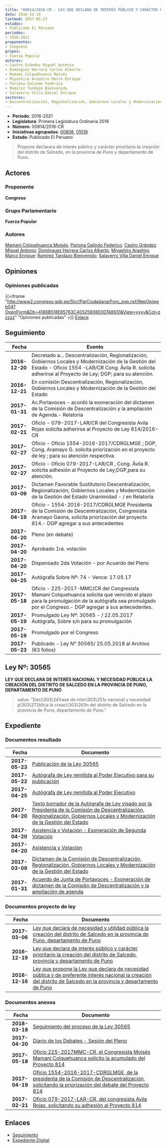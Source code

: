```yaml
---
title: "00814/2016-CR - LEY QUE DECLARA DE INTERÉS PÚBLICO Y CARÁCTER PRIORITARIO, LA CREACIÓN DEL DISTRITO DE SALCEDO, PROVINCIA Y DEPARTAMENTO DE PUNO"
date: 2016-12-19
lastmod: 2017-05-23
estados:
- Publicado El Peruano
periodos:
- 2016-2021
proponentes:
- Congreso
grupos:
- Fuerza Popular
autores:
- Castro Grández Miguel Antonio
- Domínguez Herrera Carlos Alberto
- Mamani Colquehuanca Moisés
- Miyashiro Arashiro Marco Enrique
- Pariona Galindo Federico
- Ramírez Tandazo Bienvenido
- Salaverry Villa Daniel Enrique
sectores:
- Descentralización, Regionalización, Gobiernos Locales y Modernización de la Gestión del Estado 
---
```

- **Periodo**: 2016-2021
- **Legislatura**: Primera Legislatura Ordinaria 2016
- **Número**: 00814/2016-CR
- **Iniciativas agrupadas**: [00808](../../00800/00808), [01019](../../01000/01019)
- **Estado**: Publicado El Peruano

> Propone declarara de interés público y carácter prioritario la creación del distrito de Salcedo, en la provincia de Puno y departamento de Puno.


## Actores

### Proponente

**Congreso**

### Grupo Parlamentario

**Fuerza Popular**

### Autores

[Mamani Colquehuanca Moisés](mailto:mailto:mmamani@congreso.gob.pe); [Pariona Galindo Federico](mailto:mailto:fpariona@congreso.gob.pe); [Castro Grández Miguel Antonio](mailto:mailto:macastro@congreso.gob.pe); [Domínguez Herrera Carlos Alberto](mailto:mailto:cdominguez@congreso.gob.pe); [Miyashiro Arashiro Marco Enrique](mailto:mailto:mmiyashiro@congreso.gob.pe); [Ramírez Tandazo Bienvenido](mailto:mailto:bramirez@congreso.gob.pe); [Salaverry Villa Daniel Enrique](mailto:mailto:dsalaverry@congreso.gob.pe)

## Opiniones

### Opiniones publicadas

{{<iframe "http://www2.congreso.gob.pe/Sicr/ParCiudadana/Foro_pvp.nsf/RepOpiweb04?OpenForm&Db=4186B518E85763C40525808E007A8931&View=yyyy&Col=zzzzz" "Opiniones publicadas" >}}
[Enlace](http://www2.congreso.gob.pe/Sicr/ParCiudadana/Foro_pvp.nsf/RepOpiweb04?OpenForm&Db=4186B518E85763C40525808E007A8931&View=yyyy&Col=zzzzz)


## Seguimiento

| Fecha | Evento |
|------:|--------|
| **2016-12-20** | Decretado a... Descentralización, Regionalización, Gobiernos Locales y Modernización de la Gestión del Estado - Oficio 1554 -LAR/CR Cong. Ävila R. solicita adherirse al Proyecto de Ley; DGP; para su atención. |
| **2016-12-21** | En comisión Descentralización, Regionalización, Gobiernos Locales y Modernización de la Gestión del Estado |
| **2017-01-31** | Ac.Portavoces - acordó la exoneración del dictamen de la Comisión de Descentralización y la ampliación de Agenda.- Relatoría |
| **2017-02-21** | Oficio - 079-2017-LAR/CR del Congresista Avila Rojas solicita adherirse al Proyecto de Ley 814/2016-CR |
| **2017-02-27** | Oficio - Oficio 1554-2016-2017/CDRGLMGE ; DGP, Cong. Aramayo G. solicita priorización en el proyecto de ley ; para su atención respectiva. |
| **2017-02-27** | Oficio - Oficio 079-2017-LAR/CR , Cong. Ävila R. solicita adhesión al Proyecto de Ley;DGP,para su atención. |
| **2017-03-09** | Dictamen Favorable Sustitutorio Descentralización, Regionalización, Gobiernos Locales y Modernización de la Gestión del Estado Unanimidad - / en Relatoría |
| **2017-04-19** | Oficio - 1554-2016-2017/CDRGLMGE Presidenta de la Comisión de Descentralización, Congresista Aramayo Gaona, solicita priorización del proyecto 814.- DGP agregar a sus antecedentes |
| **2017-04-20** | Pleno (en debate) |
| **2017-04-20** | Aprobado 1ra. votación |
| **2017-04-20** | Dispensado 2da Votación - por Acuerdo del Pleno |
| **2017-04-25** | Autógrafa Sobre Nº: 74 - Vence: 17.05.17 |
| **2017-05-18** | Oficio - 225-2017-MMC/CR del Congresista Mamani Colquehuanca solicita que vencido el plazo para la promulgación de la autógrafa sea promulgado por el Congreso.- DGP agregar a sus antecedentes. |
| **2017-05-19** | Promulgado Ley Nº: 30565 - / 22.05.2017 Autógrafa, Sobre s/n para su promulgación |
| **2017-05-19** | Promulgado por el Congreso |
| **2017-05-23** | Publicado - Ley N° 30565/ 25.05.2018 al Archivo (63 folios) |

## Ley Nº: 30565

**LEY QUE DECLARA DE INTERÉS NACIONAL Y NECESIDAD PÚBLICA LA CREACIÓN DEL DISTRITO DE SALCEDO EN LA PROVINCIA DE PUNO, DEPARTAMENTO DE PUNO**

> value: "Decl\303\241rase de inter\303\251s nacional y necesidad p\303\272blica la creaci\303\263n del distrito de Salcedo en la provincia de Puno, departamento de Puno."


## Expediente

### Documentos resultado

| Fecha | Documento |
|------:|-----------|
| **2017-05-23** | [Publicación de la Ley 30565](http://www.leyes.congreso.gob.pe/Documentos/2016_2021/ADLP/Normas_Legales/30565-LEY.pdf) |
| **2017-05-22** | [Autógrafa de Ley remitida al Poder Ejecutivo para su publicación](http://www.leyes.congreso.gob.pe/Documentos/2016_2021/Autografas/Ley_y_de_Resolucion_Legislativa/AU0080820170522.pdf) |
| **2017-04-25** | [Autógrafa de Ley remitida al Poder Ejecutivo](http://www.leyes.congreso.gob.pe/Documentos/2016_2021/Autografas/Ley_y_de_Resolucion_Legislativa/AU0080820170425.pdf) |
| **2017-04-20** | [Texto borrador de la Autógrafa de Ley visado por la Presidenta de la Comisión de Descentralización, Regionalización, Gobiernos Locales y Modernización de la Gestión del Estado](http://www.leyes.congreso.gob.pe/Documentos/2016_2021/Texto_Borrador_de_Autografa/BAU0080820170420.pdf) |
| **2017-04-20** | [Asistencia y Votación - Exoneración de Segunda Votación](http://www.leyes.congreso.gob.pe/Documentos/2016_2021/Asistencia_y_Votacion/Proyectos_de_Ley/Exoneracion_de_Segunda_Votacion/ESV0080820170420.pdf) |
| **2017-04-20** | [Asistencia y Votación](http://www.leyes.congreso.gob.pe/Documentos/2016_2021/Asistencia_y_Votacion/Proyectos_de_Ley/AV0080820170420.pdf) |
| **2017-03-09** | [Dictamen de la Comisión de Descentralización, Regionalización, Gobiernos Locales y Modernización de la Gestión del Estado](http://www.leyes.congreso.gob.pe/Documentos/2016_2021/Dictamenes/Proyectos_de_Ley/00808DC08MAY20170309..pdf) |
| **2017-01-31** | [Acuerdo de Junta de Portavoces - Exoneración de dictamen de la Comisión de Descentralización y la ampliación de agenda](http://www.leyes.congreso.gob.pe/Documentos/2016_2021/Acuerdos/Junta_Portavoces/AJP0081420170131.pdf) |

### Documentos proyecto de ley

| Fecha | Documento |
|------:|-----------|
| **2017-03-06** | [Ley que declara de necesidad y utilidad pública la creación del distrito de Salcedo en la provincia de Puno, departamento de Puno](http://www.leyes.congreso.gob.pe/Documentos/2016_2021/Proyectos_de_Ley_y_de_Resoluciones_Legislativas/PL0101920170306..pdf) |
| **2016-12-19** | [Ley que declara de interés público y carácter prioritario la creación del distrito de Salcedo, provincia y departamento de Puno](http://www.leyes.congreso.gob.pe/Documentos/2016_2021/Proyectos_de_Ley_y_de_Resoluciones_Legislativas/PL0081420161219.pdf) |
| **2016-12-16** | [Ley que propone la Ley que declara de necesidad pública y de preferente interés nacional la creación del distrito de Salcedo en la provincia y departamento de Puno](http://www.leyes.congreso.gob.pe/Documentos/2016_2021/Proyectos_de_Ley_y_de_Resoluciones_Legislativas/PL0080820161216..pdf) |

### Documentos anexos

| Fecha | Documento |
|------:|-----------|
| **2018-03-18** | [Seguimiento del proceso de la Ley 30565](http://www.leyes.congreso.gob.pe/Documentos/2016_2021/Seguimiento_de_Proyectos_de_Ley/00808PL20180320.pdf) |
| **2017-04-20** | [Diario de los Debates - Sesión del Pleno](http://www.leyes.congreso.gob.pe/Documentos/2016_2021/ADLP/Diario_Debates/30565_DD.pdf) |
| **2017-05-18** | [Oficio 225-2017MMC-CR, el Congresista Moisés Mamani Colquehuanca solicito la acumulado del Proyecto 814](http://www.leyes.congreso.gob.pe/Documentos/2016_2021/Oficios/Congresistas/OFICIO-225-2017-MMC-CR.pdf) |
| **2017-04-19** | [Oficio 1554-2016-2017-CDRGLMGE, de la presidenta de la Comisión de Descentralización, solicitando la priorización del debate del Proyecto 814](http://www.leyes.congreso.gob.pe/Documentos/2016_2021/Oficios/Comisiones_Ordinarias/OFICIO-1554-2016-2017-CDRGLMGE.pdf) |
| **2017-02-21** | [Oficio 079-2017-LAR-CR, del congresista Ávila Rojas, solicitando su adhesión al Proyecto 814](http://www.leyes.congreso.gob.pe/Documentos/2016_2021/ADLP/Diario_Debates/30529_DD.pdf) |

## Enlaces

- [Seguimiento](http://www2.congreso.gob.pe/Sicr/TraDocEstProc/CLProLey2016.nsf/f7fff46988ca05b1052578e100829cc7/f267e4ce961783060525808e00761159?OpenDocument)
- [Expediente Digital](http://www2.congreso.gob.pe/Sicr/TraDocEstProc/Expvirt_2011.nsf/visbusqptramdoc1621/00814?opendocument)

